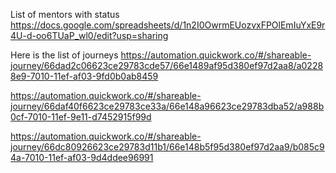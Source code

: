 List of mentors with status
https://docs.google.com/spreadsheets/d/1n2I0OwrmEUozvxFPOlEmIuYxE9r4U-d-oo6TUaP_wl0/edit?usp=sharing

Here is the list of journeys
https://automation.quickwork.co/#/shareable-journey/66dad2c06623ce29783cde57/66e1489af95d380ef97d2aa8/a02288e9-7010-11ef-af03-9fd0b0ab8459

https://automation.quickwork.co/#/shareable-journey/66daf40f6623ce29783ce33a/66e148a96623ce29783dba52/a988b0cf-7010-11ef-9e11-d7452915f99d

https://automation.quickwork.co/#/shareable-journey/66dc80926623ce29783d11b1/66e148b5f95d380ef97d2aa9/b085c94a-7010-11ef-af03-9d4ddee96991

